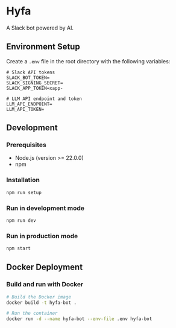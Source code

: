 # Hyfa

A Slack bot powered by AI.

## Environment Setup

Create a `.env` file in the root directory with the following variables:

```
# Slack API tokens
SLACK_BOT_TOKEN=
SLACK_SIGNING_SECRET=
SLACK_APP_TOKEN=xapp-

# LLM API endpoint and token
LLM_API_ENDPOINT=
LLM_API_TOKEN=
```

## Development

### Prerequisites

- Node.js (version >= 22.0.0)
- npm

### Installation

```bash
npm run setup
```

### Run in development mode

```bash
npm run dev
```

### Run in production mode

```bash
npm start
```

## Docker Deployment

### Build and run with Docker

```bash
# Build the Docker image
docker build -t hyfa-bot .

# Run the container
docker run -d --name hyfa-bot --env-file .env hyfa-bot
```
